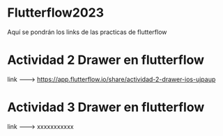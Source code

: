 # Flutterflow2023
Aquí se pondrán los links de las practicas de flutterflow

# Actividad 2 Drawer en flutterflow
  link ---> https://app.flutterflow.io/share/actividad-2-drawer-ios-ujpaup
  
  # Actividad 3 Drawer en flutterflow
  link ---> xxxxxxxxxxx
